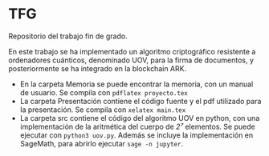 # TFG

Repositorio del trabajo fin de grado.

En este trabajo se ha implementado un algoritmo criptográfico resistente a ordenadores cuánticos, denominado UOV, para la firma de documentos, y posteriormente se ha integrado en la blockchain ARK.

* En la carpeta Memoria se puede encontrar la memoria, con un manual de usuario. Se compila con `pdflatex proyecto.tex`
* La carpeta Presentación contiene el código fuente y el pdf utilizado para la presentación. Se compila con `xelatex main.tex`
* La carpeta src contiene el código del algoritmo UOV en python, con una implementación de la aritmética del cuerpo de *2⁷* elementos. Se puede ejecutar con `python3 uov.py`. Además se incluye la implementación en SageMath, para abrirlo ejecutar `sage -n jupyter`.
